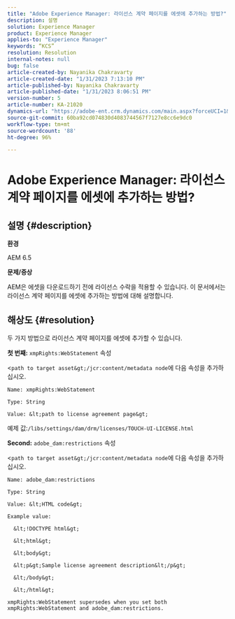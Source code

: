 ```yaml
---
title: "Adobe Experience Manager: 라이선스 계약 페이지를 에셋에 추가하는 방법?"
description: 설명
solution: Experience Manager
product: Experience Manager
applies-to: "Experience Manager"
keywords: “KCS”
resolution: Resolution
internal-notes: null
bug: false
article-created-by: Nayanika Chakravarty
article-created-date: "1/31/2023 7:13:10 PM"
article-published-by: Nayanika Chakravarty
article-published-date: "1/31/2023 8:06:51 PM"
version-number: 5
article-number: KA-21020
dynamics-url: "https://adobe-ent.crm.dynamics.com/main.aspx?forceUCI=1&pagetype=entityrecord&etn=knowledgearticle&id=dc6fd048-9ba1-ed11-aad1-6045bd0063aa"
source-git-commit: 60ba92cd074830d4083744567f7127e8cc6e9dc0
workflow-type: tm+mt
source-wordcount: '88'
ht-degree: 96%

---
```


# Adobe Experience Manager: 라이선스 계약 페이지를 에셋에 추가하는 방법?

## 설명 {#description}


<b>환경</b>

AEM 6.5

<b>문제/증상</b>

AEM은 에셋을 다운로드하기 전에 라이선스 수락을 적용할 수 있습니다. 이 문서에서는 라이선스 계약 페이지를 에셋에 추가하는 방법에 대해 설명합니다.


## 해상도 {#resolution}


두 가지 방법으로 라이선스 계약 페이지를 에셋에 추가할 수 있습니다.

<b>첫 번째:</b> `xmpRights:WebStatement` 속성

&lt;`path to target asset&gt;/jcr:content/metadata node`에 다음 속성을 추가하십시오.


```
Name: xmpRights:WebStatement

Type: String

Value: &lt;path to license agreement page&gt;
```


예제 값:`/libs/settings/dam/drm/licenses/TOUCH-UI-LICENSE.html`

<b>Second:</b> `adobe_dam:restrictions` 속성

&lt;`path to target asset&gt;/jcr:content/metadata node`에 다음 속성을 추가하십시오.


```
Name: adobe_dam:restrictions

Type: String

Value: &lt;HTML code&gt;
```



```
Example value:

  &lt;!DOCTYPE html&gt;

  &lt;html&gt;

  &lt;body&gt;

  &lt;p&gt;Sample license agreement description&lt;/p&gt;

  &lt;/body&gt;

  &lt;/html&gt; 

xmpRights:WebStatement supersedes when you set both xmpRights:WebStatement and adobe_dam:restrictions.
```



